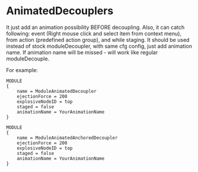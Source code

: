 AnimatedDecouplers
==================

It just add an animation possibility BEFORE decoupling.
Also, it can catch following: 
event (Right mouse click and select item from context menu),
from action (predefined action group), and while staging. 
It should be used instead of stock moduleDecoupler, with same  cfg config, just add animation name.
If animation name will be missed - will work like regular moduleDecouple.

For example:

	MODULE
	{
	    name = ModuleAnimatedDecoupler
	    ejectionForce = 200
	    explosiveNodeID = top
	    staged = false
	    animationName = YourAnimationName
	}
	
	MODULE
	{
	    name = ModuleAnimatedAnchoredDecoupler
	    ejectionForce = 200
	    explosiveNodeID = top
	    staged = false
	    animationName = YourAnimationName
	}

